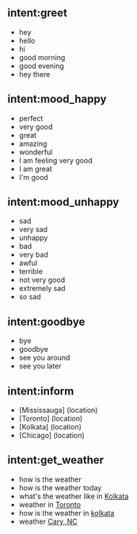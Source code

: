 ## intent:greet
- hey
- hello
- hi
- good morning
- good evening
- hey there

## intent:mood_happy
- perfect
- very good
- great
- amazing
- wonderful
- I am feeling very good
- I am great
- I'm good

## intent:mood_unhappy
- sad
- very sad
- unhappy
- bad
- very bad
- awful
- terrible
- not very good
- extremely sad
- so sad

## intent:goodbye
- bye
- goodbye
- see you around
- see you later

## intent:inform
- [Mississauga] (location)
- [Toronto] (location)
- [Kolkata] (location)
- [Chicago] (location)

## intent:get_weather
- how is the weather
- how is the weather today
- what's the weather like in [Kolkata](location)
- weather in [Toronto](location)
- how is the weather in [kolkata](location)
- weather [Cary, NC](location)
